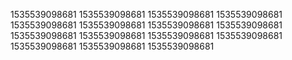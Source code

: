 1535539098681
1535539098681
1535539098681
1535539098681
1535539098681
1535539098681
1535539098681
1535539098681
1535539098681
1535539098681
1535539098681
1535539098681
1535539098681
1535539098681
1535539098681
